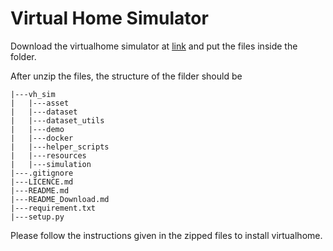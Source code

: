 # Virtual Home Simulator

Download the virtualhome simulator at [link](https://www.dropbox.com/s/xxfm38fvttlo34m/virtualhome.zip?dl=0) and put the files inside the folder. 

After unzip the files, the structure of the filder should be 
```
|---vh_sim
|   |---asset
|   |---dataset
|   |---dataset_utils
|   |---demo
|   |---docker
|   |---helper_scripts
|   |---resources
|   |---simulation
|---.gitignore
|---LICENCE.md
|---README.md
|---README_Download.md
|---requirement.txt
|---setup.py
```

Please follow the instructions given in the zipped files to install virtualhome. 